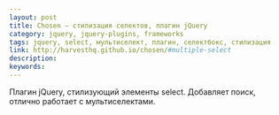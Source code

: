 ```yaml
---
layout: post
title: Chosen — стилизация селектов, плагин jQuery
category: jquery, jquery-plugins, frameworks
tags: jquery, select, мультиселект, плагин, селектбокс, стилизация
link: http://harvesthq.github.io/chosen/#multiple-select
description:
keywords:
---
```


<p>Плагин jQuery, стилизующий элементы select. Добавляет поиск, отлично работает с мультиселектами.</p>
